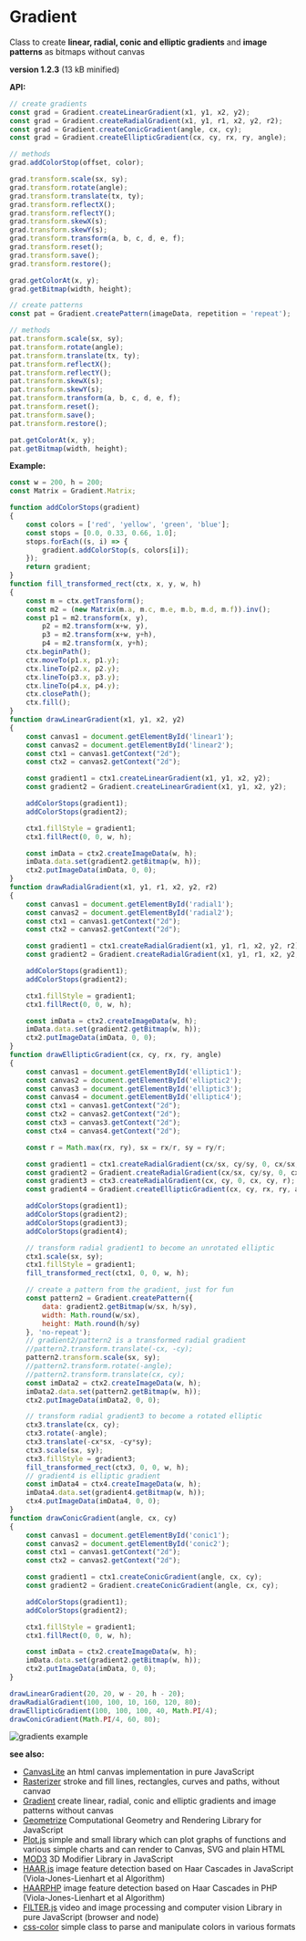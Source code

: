 # Gradient

Class to create **linear, radial, conic and elliptic gradients** and **image patterns** as bitmaps without canvas

**version 1.2.3** (13 kB minified)

**API:**

```javascript
// create gradients
const grad = Gradient.createLinearGradient(x1, y1, x2, y2);
const grad = Gradient.createRadialGradient(x1, y1, r1, x2, y2, r2);
const grad = Gradient.createConicGradient(angle, cx, cy);
const grad = Gradient.createEllipticGradient(cx, cy, rx, ry, angle);

// methods
grad.addColorStop(offset, color);

grad.transform.scale(sx, sy);
grad.transform.rotate(angle);
grad.transform.translate(tx, ty);
grad.transform.reflectX();
grad.transform.reflectY();
grad.transform.skewX(s);
grad.transform.skewY(s);
grad.transform.transform(a, b, c, d, e, f);
grad.transform.reset();
grad.transform.save();
grad.transform.restore();

grad.getColorAt(x, y);
grad.getBitmap(width, height);

// create patterns
const pat = Gradient.createPattern(imageData, repetition = 'repeat');

// methods
pat.transform.scale(sx, sy);
pat.transform.rotate(angle);
pat.transform.translate(tx, ty);
pat.transform.reflectX();
pat.transform.reflectY();
pat.transform.skewX(s);
pat.transform.skewY(s);
pat.transform.transform(a, b, c, d, e, f);
pat.transform.reset();
pat.transform.save();
pat.transform.restore();

pat.getColorAt(x, y);
pat.getBitmap(width, height);
```

**Example:**

```javascript
const w = 200, h = 200;
const Matrix = Gradient.Matrix;

function addColorStops(gradient)
{
    const colors = ['red', 'yellow', 'green', 'blue'];
    const stops = [0.0, 0.33, 0.66, 1.0];
    stops.forEach((s, i) => {
        gradient.addColorStop(s, colors[i]);
    });
    return gradient;
}
function fill_transformed_rect(ctx, x, y, w, h)
{
    const m = ctx.getTransform();
    const m2 = (new Matrix(m.a, m.c, m.e, m.b, m.d, m.f)).inv();
    const p1 = m2.transform(x, y),
        p2 = m2.transform(x+w, y),
        p3 = m2.transform(x+w, y+h),
        p4 = m2.transform(x, y+h);
    ctx.beginPath();
    ctx.moveTo(p1.x, p1.y);
    ctx.lineTo(p2.x, p2.y);
    ctx.lineTo(p3.x, p3.y);
    ctx.lineTo(p4.x, p4.y);
    ctx.closePath();
    ctx.fill();
}
function drawLinearGradient(x1, y1, x2, y2)
{
    const canvas1 = document.getElementById('linear1');
    const canvas2 = document.getElementById('linear2');
    const ctx1 = canvas1.getContext("2d");
    const ctx2 = canvas2.getContext("2d");

    const gradient1 = ctx1.createLinearGradient(x1, y1, x2, y2);
    const gradient2 = Gradient.createLinearGradient(x1, y1, x2, y2);

    addColorStops(gradient1);
    addColorStops(gradient2);

    ctx1.fillStyle = gradient1;
    ctx1.fillRect(0, 0, w, h);

    const imData = ctx2.createImageData(w, h);
    imData.data.set(gradient2.getBitmap(w, h));
    ctx2.putImageData(imData, 0, 0);
}
function drawRadialGradient(x1, y1, r1, x2, y2, r2)
{
    const canvas1 = document.getElementById('radial1');
    const canvas2 = document.getElementById('radial2');
    const ctx1 = canvas1.getContext("2d");
    const ctx2 = canvas2.getContext("2d");

    const gradient1 = ctx1.createRadialGradient(x1, y1, r1, x2, y2, r2);
    const gradient2 = Gradient.createRadialGradient(x1, y1, r1, x2, y2, r2);

    addColorStops(gradient1);
    addColorStops(gradient2);

    ctx1.fillStyle = gradient1;
    ctx1.fillRect(0, 0, w, h);

    const imData = ctx2.createImageData(w, h);
    imData.data.set(gradient2.getBitmap(w, h));
    ctx2.putImageData(imData, 0, 0);
}
function drawEllipticGradient(cx, cy, rx, ry, angle)
{
    const canvas1 = document.getElementById('elliptic1');
    const canvas2 = document.getElementById('elliptic2');
    const canvas3 = document.getElementById('elliptic3');
    const canvas4 = document.getElementById('elliptic4');
    const ctx1 = canvas1.getContext("2d");
    const ctx2 = canvas2.getContext("2d");
    const ctx3 = canvas3.getContext("2d");
    const ctx4 = canvas4.getContext("2d");

    const r = Math.max(rx, ry), sx = rx/r, sy = ry/r;

    const gradient1 = ctx1.createRadialGradient(cx/sx, cy/sy, 0, cx/sx, cy/sy, r);
    const gradient2 = Gradient.createRadialGradient(cx/sx, cy/sy, 0, cx/sx, cy/sy, r);
    const gradient3 = ctx3.createRadialGradient(cx, cy, 0, cx, cy, r);
    const gradient4 = Gradient.createEllipticGradient(cx, cy, rx, ry, angle);

    addColorStops(gradient1);
    addColorStops(gradient2);
    addColorStops(gradient3);
    addColorStops(gradient4);

    // transform radial gradient1 to become an unrotated elliptic
    ctx1.scale(sx, sy);
    ctx1.fillStyle = gradient1;
    fill_transformed_rect(ctx1, 0, 0, w, h);

    // create a pattern from the gradient, just for fun
    const pattern2 = Gradient.createPattern({
        data: gradient2.getBitmap(w/sx, h/sy),
        width: Math.round(w/sx),
        height: Math.round(h/sy)
    }, 'no-repeat');
    // gradient2/pattern2 is a transformed radial gradient
    //pattern2.transform.translate(-cx, -cy);
    pattern2.transform.scale(sx, sy);
    //pattern2.transform.rotate(-angle);
    //pattern2.transform.translate(cx, cy);
    const imData2 = ctx2.createImageData(w, h);
    imData2.data.set(pattern2.getBitmap(w, h));
    ctx2.putImageData(imData2, 0, 0);

    // transform radial gradient3 to become a rotated elliptic
    ctx3.translate(cx, cy);
    ctx3.rotate(-angle);
    ctx3.translate(-cx*sx, -cy*sy);
    ctx3.scale(sx, sy);
    ctx3.fillStyle = gradient3;
    fill_transformed_rect(ctx3, 0, 0, w, h);
    // gradient4 is elliptic gradient
    const imData4 = ctx4.createImageData(w, h);
    imData4.data.set(gradient4.getBitmap(w, h));
    ctx4.putImageData(imData4, 0, 0);
}
function drawConicGradient(angle, cx, cy)
{
    const canvas1 = document.getElementById('conic1');
    const canvas2 = document.getElementById('conic2');
    const ctx1 = canvas1.getContext("2d");
    const ctx2 = canvas2.getContext("2d");

    const gradient1 = ctx1.createConicGradient(angle, cx, cy);
    const gradient2 = Gradient.createConicGradient(angle, cx, cy);

    addColorStops(gradient1);
    addColorStops(gradient2);

    ctx1.fillStyle = gradient1;
    ctx1.fillRect(0, 0, w, h);

    const imData = ctx2.createImageData(w, h);
    imData.data.set(gradient2.getBitmap(w, h));
    ctx2.putImageData(imData, 0, 0);
}

drawLinearGradient(20, 20, w - 20, h - 20);
drawRadialGradient(100, 100, 10, 160, 120, 80);
drawEllipticGradient(100, 100, 100, 40, Math.PI/4);
drawConicGradient(Math.PI/4, 60, 80);
```

![gradients example](/screenshot.png)

**see also:**

* [CanvasLite](https://github.com/foo123/CanvasLite) an html canvas implementation in pure JavaScript
* [Rasterizer](https://github.com/foo123/Rasterizer) stroke and fill lines, rectangles, curves and paths, without canvaσ
* [Gradient](https://github.com/foo123/Gradient) create linear, radial, conic and elliptic gradients and image patterns without canvas
* [Geometrize](https://github.com/foo123/Geometrize) Computational Geometry and Rendering Library for JavaScript
* [Plot.js](https://github.com/foo123/Plot.js) simple and small library which can plot graphs of functions and various simple charts and can render to Canvas, SVG and plain HTML
* [MOD3](https://github.com/foo123/MOD3) 3D Modifier Library in JavaScript
* [HAAR.js](https://github.com/foo123/HAAR.js) image feature detection based on Haar Cascades in JavaScript (Viola-Jones-Lienhart et al Algorithm)
* [HAARPHP](https://github.com/foo123/HAARPHP) image feature detection based on Haar Cascades in PHP (Viola-Jones-Lienhart et al Algorithm)
* [FILTER.js](https://github.com/foo123/FILTER.js) video and image processing and computer vision Library in pure JavaScript (browser and node)
* [css-color](https://github.com/foo123/css-color) simple class to parse and manipulate colors in various formats

